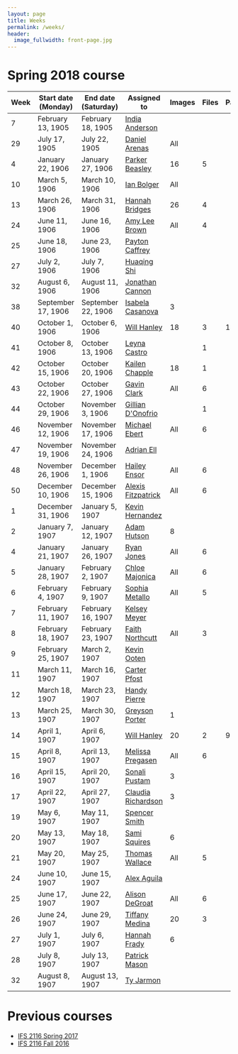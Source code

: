 ```yaml
---
layout: page
title: Weeks
permalink: /weeks/
header:
  image_fullwidth: front-page.jpg
---
```

# Spring 2018 course

Week|Start date (Monday)|End date (Saturday)|Assigned to|Images|Files|Pages|Notes
---|---|---|---|---|---|---|---
7|February 13, 1905|February 18, 1905|[India Anderson](https://github.com/Indiaa)||||
29|July 17, 1905|July 22, 1905|[Daniel Arenas](https://github.com/Daniel1815)|All|||
4|January 22, 1906|January 27, 1906|[Parker Beasley](https://github.com/ParkerB21)|16|5||
10|March 5, 1906|March 10, 1906|[Ian Bolger](https://github.com/ieb17)|All|||
13|March 26, 1906|March 31, 1906|[Hannah Bridges](https://github.com/hlb17)|26|4||
24|June 11, 1906|June 16, 1906|[Amy Lee Brown](https://github.com/amyleebrown)|All|4||
25|June 18, 1906|June 23, 1906|[Payton Caffrey](https://github.com/pcaffrey98)||||
27|July 2, 1906|July 7, 1906|[Huaqing Shi](https://github.com/huoyanzhizhou)||||
32|August 6, 1906|August 11, 1906|[Jonathan Cannon](https://github.com/alexandriaman)||||
38|September 17, 1906|September 22, 1906|[Isabela Casanova](https://github.com/icc17)|3|||
40|October 1, 1906|October 6, 1906|[Will Hanley](https://github.com/whanley)|18|3|18|
41|October 8, 1906|October 13, 1906|[Leyna Castro](https://github.com/ley06)||1||
42|October 15, 1906|October 20, 1906|[Kailen Chapple](https://github.com/wavyncurly)|18|1||
43|October 22, 1906|October 27, 1906|[Gavin Clark](https://github.com/gavinclark30)|All|6||
44|October 29, 1906|November 3, 1906|[Gillian D'Onofrio](https://github.com/gillidonof)||1||
46|November 12, 1906|November 17, 1906|[Michael Ebert](https://github.com/mike-ebert)|All|6||
47|November 19, 1906|November 24, 1906|[Adrian Ell](https://github.com/are17)||||
48|November 26, 1906|December 1, 1906|[Hailey Ensor](https://github.com/haileyensor)|All|6||
50|December 10, 1906|December 15, 1906|[Alexis Fitzpatrick](https://github.com/AlexisFitz)|All|6||
1|December 31, 1906|January 5, 1907|[Kevin Hernandez](https://github.com/kevnandez)||||
2|January 7, 1907|January 12, 1907|[Adam Hutson](https://github.com/aah16c)|8|||
4|January 21, 1907|January 26, 1907|[Ryan Jones](https://github.com/Ryan-Jones994)|All|6||
5|January 28, 1907|February 2, 1907|[Chloe Majonica](https://github.com/chloeelise)|All|6||
6|February 4, 1907|February 9, 1907|[Sophia Metallo](https://github.com/SophiaElizabeth)|All|5||
7|February 11, 1907|February 16, 1907|[Kelsey Meyer](https://github.com/km16h)||||
8|February 18, 1907|February 23, 1907|[Faith Northcutt](https://github.com/fnorthcutt)|All|3||
9|February 25, 1907|March 2, 1907|[Kevin Ooten](https://github.com/kmooten)||||
11|March 11, 1907|March 16, 1907|[Carter Pfost](https://github.com/44Silver4)||||
12|March 18, 1907|March 23, 1907|[Handy Pierre](https://github.com/FlameWo)||||
13|March 25, 1907|March 30, 1907|[Greyson Porter](https://github.com/gporter1)|1|||
14|April 1, 1907|April 6, 1907|[Will Hanley](https://github.com/whanley)|20|2|9|
15|April 8, 1907|April 13, 1907|[Melissa Pregasen](https://github.com/melissap17)|All|6||
16|April 15, 1907|April 20, 1907|[Sonali Pustam](https://github.com/sonalipustam)|3|||
17|April 22, 1907|April 27, 1907|[Claudia Richardson](https://github.com/Claudia5)|3|||
19|May 6, 1907|May 11, 1907|[Spencer Smith](https://github.com/spencer-R-smith)||||
20|May 13, 1907|May 18, 1907|[Sami Squires](https://github.com/samisquires)|6|||
21|May 20, 1907|May 25, 1907|[Thomas Wallace](https://github.com/tjw16f)|All|5||
24|June 10, 1907|June 15, 1907|[Alex Aguila](https://github.com/alexis11224)||||
25|June 17, 1907|June 22, 1907|[Alison DeGroat](https://github.com/laneydegroat)|All|6||
26|June 24, 1907|June 29, 1907|[Tiffany Medina](https://github.com/tdm16g)|20|3||
27|July 1, 1907|July 6, 1907|[Hannah Frady](https://github.com/hcf16b)|6|||
28|July 8, 1907|July 13, 1907|[Patrick Mason](https://github.com/patrickmason8)||||
32|August 8, 1907|August 13, 1907|[Ty Jarmon](https://github.com/tyjarmon)||||


# Previous courses

- [IFS 2116 Spring 2017](https://dig-eg-gaz.github.io/weeks-spring-2017/)
- [IFS 2116 Fall 2016](https://dig-eg-gaz.github.io/weeks-fall-2016/)
